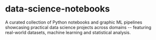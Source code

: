 # data-science-notebooks
A curated collection of Python notebooks and graphic ML pipelines showcasing practical data science projects across domains -- featuring real-world datasets, machine learning and statistical analysis.
